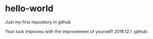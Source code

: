 # hello-world
Just my first repository in github

Your luck improves with the improvement of yourself!
                                          2016.12.1
:github:
